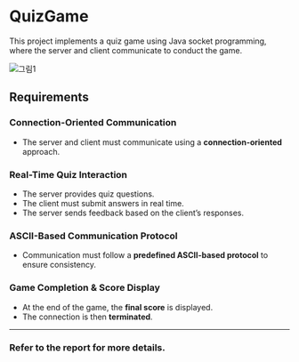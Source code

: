 # QuizGame
This project implements a quiz game using Java socket programming, where the server and client communicate to conduct the game.

![그림1](https://github.com/user-attachments/assets/57ebf51d-14db-4a27-8454-dce42e14685c)
## Requirements  

### Connection-Oriented Communication  
- The server and client must communicate using a **connection-oriented** approach.  

### Real-Time Quiz Interaction  
- The server provides quiz questions.  
- The client must submit answers in real time.  
- The server sends feedback based on the client’s responses.  

### ASCII-Based Communication Protocol  
- Communication must follow a **predefined ASCII-based protocol** to ensure consistency.  

### Game Completion & Score Display  
- At the end of the game, the **final score** is displayed.  
- The connection is then **terminated**.

---
### Refer to the report for more details.
